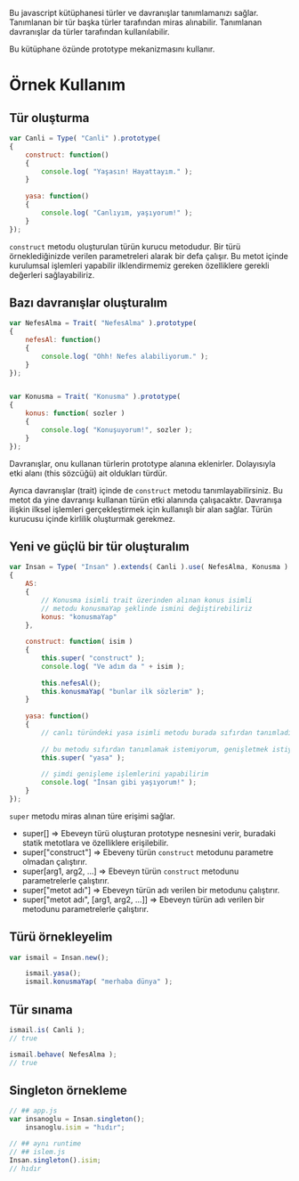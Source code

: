 Bu javascript kütüphanesi türler ve davranışlar tanımlamanızı sağlar. Tanımlanan bir tür başka
türler tarafından miras alınabilir. Tanımlanan davranışlar da türler tarafından kullanılabilir.

Bu kütüphane özünde prototype mekanizmasını kullanır.

# Örnek Kullanım
## Tür oluşturma
```javascript
var Canli = Type( "Canli" ).prototype(
{
    construct: function()
    {
        console.log( "Yaşasın! Hayattayım." );
    }
    
    yasa: function()
    {
        console.log( "Canlıyım, yaşıyorum!" );
    }
});
```

`construct` metodu oluşturulan türün kurucu metodudur. Bir türü örneklediğinizde verilen
parametreleri alarak bir defa çalışır. Bu metot içinde kurulumsal işlemleri yapabilir
ilklendirmemiz gereken özelliklere gerekli değerleri sağlayabiliriz.

## Bazı davranışlar oluşturalım
```javascript
var NefesAlma = Trait( "NefesAlma" ).prototype(
{
    nefesAl: function()
    {
        console.log( "Ohh! Nefes alabiliyorum." );
    }
});


var Konusma = Trait( "Konusma" ).prototype(
{
    konus: function( sozler )
    {
        console.log( "Konuşuyorum!", sozler );
    }
});
```

Davranışlar, onu kullanan türlerin prototype alanına eklenirler. Dolayısıyla etki alanı
(this sözcüğü) ait oldukları türdür.

Ayrıca davranışlar (trait) içinde de `construct` metodu tanımlayabilirsiniz. Bu metot da
yine davranışı kullanan türün etki alanında çalışacaktır. Davranışa ilişkin ilksel işlemleri
gerçekleştirmek için kullanışlı bir alan sağlar. Türün kurucusu içinde kirlilik oluşturmak
gerekmez.

## Yeni ve güçlü bir tür oluşturalım
```javascript
var Insan = Type( "Insan" ).extends( Canli ).use( NefesAlma, Konusma ).prototype(
{
    AS:
    {
        // Konusma isimli trait üzerinden alınan konus isimli
        // metodu konusmaYap şeklinde ismini değiştirebiliriz
        konus: "konusmaYap"
    },
    
    construct: function( isim )
    {
        this.super( "construct" );
        console.log( "Ve adım da " + isim );
        
        this.nefesAl();
        this.konusmaYap( "bunlar ilk sözlerim" );
    }
    
    yasa: function()
    {
        // canlı türündeki yasa isimli metodu burada sıfırdan tanımladık
        
        // bu metodu sıfırdan tanımlamak istemiyorum, genişletmek istiyorum
        this.super( "yasa" );
        
        // şimdi genişleme işlemlerini yapabilirim
        console.log( "İnsan gibi yaşıyorum!" );
    }
});
```

`super` metodu miras alınan türe erişimi sağlar.

* super[]                => Ebeveyn türü oluşturan prototype nesnesini verir, buradaki statik metotlara ve özelliklere erişilebilir.
* super["construct"]     => Ebeveny türün `construct` metodunu parametre olmadan çalıştırır.
* super[arg1, arg2, ...] => Ebeveyn türün `construct` metodunu parametrelerle çalıştırır.
* super["metot adı"]     => Ebeveyn türün adı verilen bir metodunu çalıştırır.
* super["metot adı", [arg1, arg2, ...]] => Ebeveyn türün adı verilen bir metodunu parametrelerle çalıştırır.

## Türü örnekleyelim
```javascript
var ismail = Insan.new();

    ismail.yasa();
    ismail.konusmaYap( "merhaba dünya" );
```

## Tür sınama
```javascript
ismail.is( Canli );
// true

ismail.behave( NefesAlma );
// true
```

## Singleton örnekleme
```javascript
// ## app.js
var insanoglu = Insan.singleton();
    insanoglu.isim = "hıdır";

// ## aynı runtime
// ## islem.js
Insan.singleton().isim;
// hıdır
```
